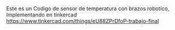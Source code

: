 
Este es un Codigo de sensor de temperatura con brazos robotico, Implementando en tinkercad
https://www.tinkercad.com/things/eU88ZPrDfoP-trabajo-final
